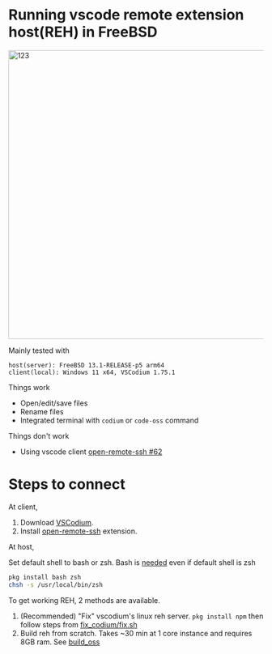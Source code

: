 # Running vscode remote extension host(REH) in FreeBSD

<img width="571" alt="123" src="https://user-images.githubusercontent.com/13010420/220260388-ad70bbb0-5eb8-4d18-a0ad-f6375ee05f8b.png">



Mainly tested with
```
host(server): FreeBSD 13.1-RELEASE-p5 arm64
client(local): Windows 11 x64, VSCodium 1.75.1
```

Things work
- Open/edit/save files
- Rename files
- Integrated terminal with `codium` or `code-oss` command

Things don't work
- Using vscode client [open-remote-ssh #62](https://github.com/jeanp413/open-remote-ssh/issues/62)

# Steps to connect
At client,

1. Download [VSCodium](https://github.com/VSCodium/vscodium/releases).
1. Install [open-remote-ssh](https://github.com/jeanp413/open-remote-ssh) extension.

At host,

Set default shell to bash or zsh. Bash is [needed](https://github.com/jeanp413/open-remote-ssh/blob/ec66e79d26784e45ccb761f0334505e25e255a61/src/serverSetup.ts#L136) even if default shell is zsh
```sh
pkg install bash zsh
chsh -s /usr/local/bin/zsh
```

To get working REH, 2 methods are available.

1. (Recommended) "Fix" vscodium's linux reh server. `pkg install npm` then follow steps from [fix_codium/fix.sh](https://github.com/openingnow/freebsd-vscode-reh/blob/master/fix_codium/fix.sh)
2. Build reh from scratch. Takes ~30 min at 1 core instance and requires 8GB ram. See [build_oss](https://github.com/openingnow/freebsd-vscode-reh/tree/master/build_oss)

